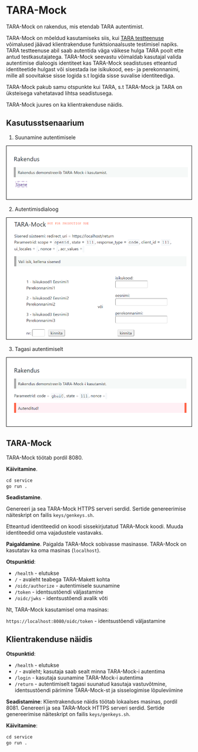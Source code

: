 # TARA-Mock

TARA-Mock on rakendus, mis etendab TARA autentimist. 

TARA-Mock on mõeldud kasutamiseks siis, kui [TARA testteenuse](https://e-gov.github.io/TARA-Doku/Testimine) võimalused jäävad klientrakenduse funktsionaalsuste testimisel napiks. TARA testteenuse abil saab autentida väga väikese hulga TARA poolt ette antud testkasutajatega. TARA-Mock seevastu võimaldab kasutajal valida autentimise dialoogis identiteet kas TARA-Mock seadistuses etteantud identiteetide hulgast või sisestada ise isikukood, ees- ja perekonnanimi, mille all soovitakse sisse logida s.t logida sisse suvalise identiteediga.

TARA-Mock pakub samu otspunkte kui TARA, s.t TARA-Mock ja TARA on üksteisega vahetatavad lihtsa seadistusega.

TARA-Mock juures on ka klientrakenduse näidis.

## Kasutusstsenaarium

1) Suunamine autentimisele

<img src="docs/Rakendus_01.PNG" width="700" style="border: 1px solid black;">

2) Autentimisdialoog

<img src="docs/TARA-Mock_01.PNG" width="700" style="border: 1px solid black;">

3) Tagasi autentimiselt

<img src="docs/Rakendus_02.PNG" width="700" style="border: 1px solid black;">

## TARA-Mock

TARA-Mock töötab pordil 8080.

**Käivitamine**.

```
cd service
go run .
```

**Seadistamine**.

Genereeri ja sea TARA-Mock HTTPS serveri serdid. Sertide genereerimise näiteskript on failis `keys/genkeys.sh`.

Etteantud identiteedid on koodi sissekirjutatud TARA-Mock koodi. Muuda identiteedid oma vajadustele vastavaks.

**Paigaldamine**. Paigalda TARA-Mock sobivasse masinasse. TARA-Mock on kasutatav ka oma masinas (`localhost`).

**Otspunktid**:
- `/health` - elutukse
- `/` - avaleht teabega TARA-Makett kohta
- `/oidc/authorize` - autentimisele suunamine
- `/token` - identsustõendi väljastamine
- `/oidc/jwks` - identsustõendi avalik võti

Nt, TARA-Mock kasutamisel oma masinas:

`https://localhost:8080/oidc/token` - identsustõendi väljastamine

## Klientrakenduse näidis

**Otspunktid**:
- `/health` - elutukse
- `/` - avaleht; kasutaja saab sealt minna TARA-Mock-i autentima
- `/login` - kasutaja suunamine TARA-Mock-i autentima
- `/return` - autentimiselt tagasi suunatud kasutaja vastuvõtmine, identsustõendi pärimine TARA-Mock-st ja sisselogimise lõpuleviimine 

**Seadistamine**: Klientrakenduse näidis töötab lokaalses masinas, pordil 8081. Genereeri ja sea TARA-Mock HTTPS serveri serdid. Sertide genereerimise näiteskript on failis `keys/genkeys.sh`.

**Käivitamine**:

```
cd service
go run .
```
